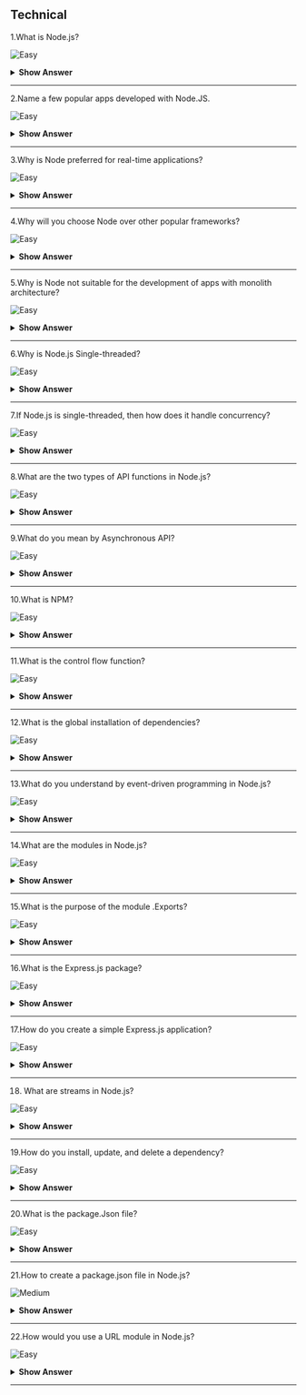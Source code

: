 ## Technical

1.What is Node.js?

![Easy](https://raw.githubusercontent.com/revaturelabs/interviewquestions/aef8eff919a3b083089641381ed9a9101ed21fba/ComplexityTags/simple%20(2).svg)

<details markdown="1"> <summary> <b> Show Answer </b> </summary>

<blockquote markdown="1"> 
    
- Node.js is a web application framework built on Google Chrome's JavaScript Engine (V8 Engine).

Node.js comes with a runtime environment on which a JavaScript-based script can be interpreted and executed (It is analogous to JVM to JAVA byte code).This runtime allows to execution of a JavaScript code on any machine outside a browser.Because of this runtime of Node.js, JavaScript is now can be executed on the server as well.
	
</blockquote  markdown="1"> 

</details markdown="1">

---

2.Name a few popular apps developed with Node.JS.

![Easy](https://raw.githubusercontent.com/revaturelabs/interviewquestions/aef8eff919a3b083089641381ed9a9101ed21fba/ComplexityTags/simple%20(2).svg)

<details markdown="1"> <summary> <b> Show Answer </b> </summary>

<blockquote markdown="1"> 
    
Many leading businesses have used Node.JS to develop quality apps.Some of the most popular ones include Netflix, Uber, LinkedIn, PayPal, and eBay.We can go for Node JS download and create reliable apps for mobile and desktop.

</blockquote  markdown="1">

</details markdown="1">

---

3.Why is Node preferred for real-time applications?

![Easy](https://raw.githubusercontent.com/revaturelabs/interviewquestions/aef8eff919a3b083089641381ed9a9101ed21fba/ComplexityTags/simple%20(2).svg)

<details markdown="1"> <summary> <b> Show Answer </b> </summary>

<blockquote markdown="1"> 

Node meets the low-latency requirements of real-time applications.It is ideal for handling countless client requests and suitable for instant messaging apps and online gaming.Node also allows the reuse of library code packages to save time and effort.Additionally, data syncing between the server and end-user happens quickly when we use Node.JS.

</blockquote  markdown="1">

</details markdown="1">

---

4.Why will you choose Node over other popular frameworks?

![Easy](https://raw.githubusercontent.com/revaturelabs/interviewquestions/aef8eff919a3b083089641381ed9a9101ed21fba/ComplexityTags/simple%20(2).svg) 

<details markdown="1"> <summary> <b> Show Answer </b> </summary>

<blockquote markdown="1"> 

Developers prefer Node for its simplicity.We can also take advantage of a short response time due to event-based models and non-blocking I/O.Node even supports concurrent processing and eliminates the need to use thread management.Additionally, developers can enjoy a reliable performance as Node is built on Google Chrome V8 Engine.

</blockquote  markdown="1">

</details markdown="1">

---

5.Why is Node not suitable for the development of apps with monolith architecture?

![Easy](https://raw.githubusercontent.com/revaturelabs/interviewquestions/aef8eff919a3b083089641381ed9a9101ed21fba/ComplexityTags/simple%20(2).svg)

<details markdown="1"> <summary> <b> Show Answer </b> </summary>

<blockquote markdown="1"> 

Node.JS relies on single-thread programming to execute functions.Monolith apps generally come with multiple functionalities, and a single-thread approach can delay services.Additionally, a single thread makes use of a single processor core and doesn’t fully utilize server capabilities.As a result, Node is not suitable for monolith apps that have a high load.

</blockquote  markdown="1">

</details markdown="1">

---

6.Why is Node.js Single-threaded?

![Easy](https://raw.githubusercontent.com/revaturelabs/interviewquestions/aef8eff919a3b083089641381ed9a9101ed21fba/ComplexityTags/simple%20(2).svg)

<details markdown="1"> <summary> <b> Show Answer </b> </summary>

<blockquote markdown="1"> 

Node.js is single threaded for async processing.By doing async processing on a single thread under typical web loads, more performance and scalability can be achieved instead of the typical thread-based implementation.

</blockquote  markdown="1">

</details markdown="1">

---

7.If Node.js is single-threaded, then how does it handle concurrency?

![Easy](https://raw.githubusercontent.com/revaturelabs/interviewquestions/aef8eff919a3b083089641381ed9a9101ed21fba/ComplexityTags/simple%20(2).svg)

<details markdown="1"> <summary> <b> Show Answer </b> </summary>

<blockquote markdown="1"> 

- The Multi-Threaded Request/Response Stateless Model is not followed by the Node JS Platform, and it adheres to the Single-Threaded Event Loop Model.
- The Node JS Processing paradigm is heavily influenced by the JavaScript Event-based model and the JavaScript callback system.Hence, Node.js can easily manage more concurrent client requests.The event loop is the processing model's beating heart in Node.js.

</blockquote  markdown="1">

</details markdown="1">

---

8.What are the two types of API functions in Node.js? 

![Easy](https://raw.githubusercontent.com/revaturelabs/interviewquestions/aef8eff919a3b083089641381ed9a9101ed21fba/ComplexityTags/simple%20(2).svg)

<details markdown="1"> <summary> <b> Show Answer </b> </summary>

<blockquote markdown="1"> 

The two types of API functions in Node.js are: 
- Asynchronous, non-blocking functions
- Synchronous, blocking functions

</blockquote  markdown="1">

</details markdown="1">

---

9.What do you mean by Asynchronous API?

![Easy](https://raw.githubusercontent.com/revaturelabs/interviewquestions/aef8eff919a3b083089641381ed9a9101ed21fba/ComplexityTags/simple%20(2).svg)

<details markdown="1"> <summary> <b> Show Answer </b> </summary>

<blockquote markdown="1"> 

- All APIs of the Node.js library is asynchronous that is non-blocking.It essentially means a Node.The js-based server never waits for an API to return data.
- The server moves to the next API after calling it and a notification mechanism of Events of Node.js helps the server to get a response from the previous API call.

</blockquote  markdown="1">

</details markdown="1">

---

10.What is NPM?

![Easy](https://raw.githubusercontent.com/revaturelabs/interviewquestions/aef8eff919a3b083089641381ed9a9101ed21fba/ComplexityTags/simple%20(2).svg)

<details markdown="1"> <summary> <b> Show Answer </b> </summary>

<blockquote markdown="1"> 

- NPM stands for Node Package Manager, responsible for managing all the packages and modules for Node.js.

- Node Package Manager provides two main functionalities:

  - Provides online repositories for node.js packages/modules, which are searchable on search.nodejs.org
  - Provides command-line utility to install Node.js packages and manages Node.js versions and dependencies.

</blockquote  markdown="1">

</details markdown="1">

---

11.What is the control flow function?

![Easy](https://raw.githubusercontent.com/revaturelabs/interviewquestions/aef8eff919a3b083089641381ed9a9101ed21fba/ComplexityTags/simple%20(2).svg)

<details markdown="1"> <summary> <b> Show Answer </b> </summary>

<blockquote markdown="1"> 

It is a generic piece of code which runs in between several asynchronous function calls and is known as a control flow function.

</blockquote  markdown="1">

</details markdown="1">

---

12.What is the global installation of dependencies?

![Easy](https://raw.githubusercontent.com/revaturelabs/interviewquestions/aef8eff919a3b083089641381ed9a9101ed21fba/ComplexityTags/simple%20(2).svg)

<details markdown="1"> <summary> <b> Show Answer </b> </summary>

<blockquote markdown="1"> 

Globally installed packages/dependencies are stored in /npm directory.Such dependencies can be used in CLI (Command Line Interface) function of any node.js but cannot be imported using require() in the Node application directly.To install a Node project globally use `-g flag`.

</blockquote  markdown="1">

</details markdown="1">

---

13.What do you understand by event-driven programming in Node.js?

![Easy](https://raw.githubusercontent.com/revaturelabs/interviewquestions/aef8eff919a3b083089641381ed9a9101ed21fba/ComplexityTags/simple%20(2).svg)

<details markdown="1"> <summary> <b> Show Answer </b> </summary>

<blockquote markdown="1"> 

- Event-driven programming uses various events (mouse click, keypress, messages from other programs) to initiate/trigger a function in the program.
- Callback functions are already registered with events and when an event is executed, the corresponding callback function is called.
- Therefore, the flow of the program is decided by these events and hence the name.

</blockquote  markdown="1">

</details markdown="1">

---

14.What are the modules in Node.js?


![Easy](https://raw.githubusercontent.com/revaturelabs/interviewquestions/aef8eff919a3b083089641381ed9a9101ed21fba/ComplexityTags/simple%20(2).svg)

<details markdown="1"> <summary> <b> Show Answer </b> </summary>

<blockquote markdown="1"> 

Modules are like JavaScript libraries that can be used in a Node.js application to include a set of functions.To include a module in a Node.js application, use the `require()` function with the parentheses containing the module's name.

</blockquote  markdown="1">

</details markdown="1">

---

15.What is the purpose of the module .Exports?

![Easy](https://raw.githubusercontent.com/revaturelabs/interviewquestions/aef8eff919a3b083089641381ed9a9101ed21fba/ComplexityTags/simple%20(2).svg)

<details markdown="1"> <summary> <b> Show Answer </b> </summary>

<blockquote markdown="1"> 

In Node.js, a module encapsulates all related codes into a single unit of code that can be parsed by moving all relevant functions into a single file.We may export a module with the module and export the function, which lets it be imported into another file with a needed keyword.

</blockquote  markdown="1">

</details markdown="1">

---

16.What is the Express.js package?

![Easy](https://raw.githubusercontent.com/revaturelabs/interviewquestions/aef8eff919a3b083089641381ed9a9101ed21fba/ComplexityTags/simple%20(2).svg)

<details markdown="1"> <summary> <b> Show Answer </b> </summary>

<blockquote markdown="1"> 

Express is a flexible Node.js web application framework that provides a wide set of features to develop both web and mobile applications.

</blockquote  markdown="1">

</details markdown="1">

---

17.How do you create a simple Express.js application?

![Easy](https://raw.githubusercontent.com/revaturelabs/interviewquestions/aef8eff919a3b083089641381ed9a9101ed21fba/ComplexityTags/simple%20(2).svg)

<details markdown="1"> <summary> <b> Show Answer </b> </summary>

<blockquote markdown="1"> 

- The request object represents the HTTP request and has properties for the request query string, parameters, body, HTTP headers, and so on.
- The response object represents the HTTP response that an Express app sends when it receives an HTTP request.

</blockquote  markdown="1">

</details markdown="1">

---

18. What are streams in Node.js?

![Easy](https://raw.githubusercontent.com/revaturelabs/interviewquestions/aef8eff919a3b083089641381ed9a9101ed21fba/ComplexityTags/simple%20(2).svg)

<details markdown="1"> <summary> <b> Show Answer </b> </summary>

<blockquote markdown="1"> 

- Streams are objects that enable you to read data or write data continuously.
- There are four types of streams:
  - Readable – Used for reading operations.
  - Writable − Used for writing operations.
  - Duplex − Can be used for both reading and writing operations.
  - Transform − A type of duplex stream where the output is computed based on input.

</blockquote  markdown="1">

</details markdown="1">

---

19.How do you install, update, and delete a dependency?

![Easy](https://raw.githubusercontent.com/revaturelabs/interviewquestions/aef8eff919a3b083089641381ed9a9101ed21fba/ComplexityTags/simple%20(2).svg)

<details markdown="1"> <summary> <b> Show Answer </b> </summary>

<blockquote markdown="1"> 

- To install: `npm install express`.
- To update:  `npm update`.
- To delete:  `npm uninstall express`.

</blockquote  markdown="1">

</details markdown="1">

---

20.What is the package.Json file?

![Easy](https://raw.githubusercontent.com/revaturelabs/interviewquestions/aef8eff919a3b083089641381ed9a9101ed21fba/ComplexityTags/simple%20(2).svg)

<details markdown="1"> <summary> <b> Show Answer </b> </summary>

<blockquote markdown="1"> 

- The package.json file is the heart of the Node.js system.It is the manifest file of any Node.js project and contains the metadata of the project.

- The metadata information in the package.json file can be categorized into below categories: 
1.**Identifying metadata properties**: It basically consists of the properties to identify the module/project such as the name of the project, current version of the module, license, author of the project, description of the project etc.
2.**Functional metadata properties**: As the name suggests, it consists of the functional values/properties of the project/module such as the entry/starting point of the module, dependencies in the project, scripts being used, repository links of Node project etc.

</blockquote  markdown="1">

</details markdown="1">

---

21.How to create a package.json file in Node.js?

![Medium](https://raw.githubusercontent.com/revaturelabs/interviewquestions/aef8eff919a3b083089641381ed9a9101ed21fba/ComplexityTags/Medium%20(2).svg)

<details markdown="1"> <summary> <b> Show Answer </b> </summary>

<blockquote markdown="1">

A package.json file can be created in two ways: 
1.**Using npm init** : Running this command, the system expects the user to fill in the vital information required as discussed above.It provides users with default values which are editable by the user.

**Syntax**: 

```Node.js
npm init
```
2.**Writing directly to file** : One can directly write into a file with all the required information and can include it in the Node project.


**Example**: A demo package.json file with the required information.
 
```js
{
  "name": "GeeksForGeeks",
  "version": "1.0.0",
  "description": "GeeksForGeeks",
  "main": "index.js",
  "scripts": {
    "test": "echo \"Error: no test specified\" && exit 1",
    "start": "node start.js",
  },
  "engines": {
    "node": ">=7.6.0",
    "npm": ">=4.1.2"
  },
  "author": "GeeksForGeeks",
  "license": "ISC",
  "dependencies": {
    "body-parser": "^1.17.1",
    "express": "^4.15.2",
    "express-validator": "^3.1.2",
    "mongoose": "^4.8.7",
    "nodemon": "^1.14.12",
  },
  "devDependencies": {},
  "repository": {
    "type": "git",
    "url": "https://github.com/gfg/gfg.git" //sample git repo url
  },
  "bugs": {
    "url": "https://github.com/gfg/gfg/issues"
  },
  "homepage": "https://github.com/gfg/gfg#readme"
}
```

</blockquote  markdown="1">

</details markdown="1">

---

22.How would you use a URL module in Node.js?

![Easy](https://raw.githubusercontent.com/revaturelabs/interviewquestions/aef8eff919a3b083089641381ed9a9101ed21fba/ComplexityTags/simple%20(2).svg)

<details markdown="1"> <summary> <b> Show Answer </b> </summary>

<blockquote markdown="1"> 

The URL module in Node.js provides various utilities for URL resolution and parsing.It is a built-in module that helps split up the web address into a readable format.

```js
const url = require('url');
  
const newUrl = new URL(
    'https://revature.org/p/a/t/h?query=string#hash');
  
// url array in JSON Format
console.log(newUrl);
  
const myUR = url.parse(
    'https://revature.org/:3000/p/a/t/h?query=string#hash');
console.log(myUR);
console.log(URL === require('url').URL);
  
const myURL1 = new URL(
    { toString: () => 'https://revature.org/' });
  
console.log(myURL1.href)

```

</blockquote  markdown="1">

</details markdown="1">

---

